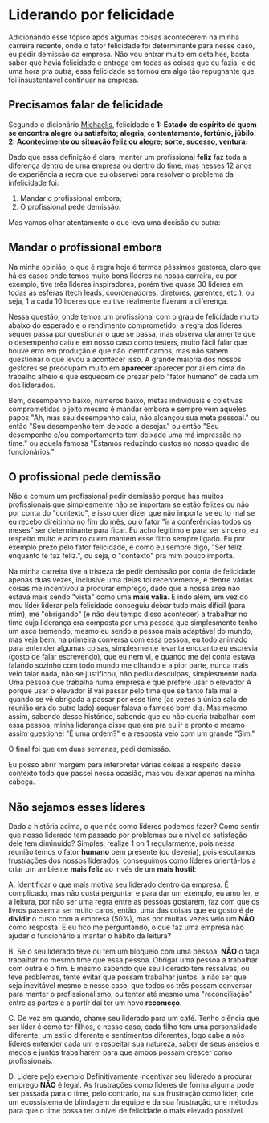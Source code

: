 # Liderando por felicidade

Adicionando esse tópico após algumas coisas acontecerem na minha carreira recente, onde o fator felicidade foi determinante para nesse caso, eu pedir demissão da empresa. Não vou entrar muito em detalhes, basta saber que havia felicidade e entrega em todas as coisas que eu fazia, e de uma hora pra outra, essa felicidade se tornou em algo tão repugnante que foi insustentável continuar na empresa.

## Precisamos falar de felicidade

Segundo o dicionário [Michaelis](http://michaelis.uol.com.br/busca?id=wOXv), felicidade é **1: Estado de espírito de quem se encontra alegre ou satisfeito; alegria, contentamento, fortúnio, júbilo. 2: Acontecimento ou situação feliz ou alegre; sorte, sucesso, ventura:** 

Dado que essa definição é clara, manter um profissional **feliz** faz toda a diferença dentro de uma empresa ou dentro do time, mas nesses 12 anos de experiência a regra que eu observei para resolver o problema da infelicidade foi: 

1. Mandar o profissional embora;
2. O profissional pede demissão.

Mas vamos olhar atentamente o que leva uma decisão ou outra: 

## Mandar o profissional embora

Na minha opinião, o que é regra hoje é termos péssimos gestores, claro que há os casos onde temos muito bons líderes na nossa carreira, eu por exemplo, tive três líderes inspiradores, porém tive quase 30 líderes em todas as esferas (tech leads, coordenadores, diretores, gerentes, etc.), ou seja, 1 a cada 10 líderes que eu tive realmente fizeram a diferença. 

Nessa questão, onde temos um profissional com o grau de felicidade muito abaixo do esperado e o rendimento comprometido, a regra dos líderes sequer passa por questionar o que se passa, mas observa claramente que o desempenho caiu e em nosso caso como testers, muito fácil falar que houve erro em produção e que não identificamos, mas não sabem questionar o que levou a acontecer isso. A grande maioria dos nossos gestores se preocupam muito em **aparecer** aparecer por ai em cima do trabalho alheio e que esquecem de prezar pelo "fator humano" de cada um dos liderados. 

Bem, desempenho baixo, números baixo, metas individuais e coletivas comprometidas o jeito mesmo é mandar embora e sempre vem aqueles papos "Ah, mas seu desempenho caiu, não alcançou sua meta pessoal." ou então "Seu desempenho tem deixado a desejar." ou então "Seu desempenho e/ou comportamento tem deixado uma má impressão no time." ou aquela famosa "Estamos reduzindo custos no nosso quadro de funcionários." 

## O profissional pede demissão

Não é comum um profissional pedir demissão porque hás muitos profissionais que simplesmente não se importam se estão felizes ou não por conta do "contexto", e isso quer dizer que não importa se eu to mal se eu recebo direitinho no fim do mês, ou o fator "ir a conferências todos os meses" ser determinante para ficar. Eu acho legítimo e para ser sincero, eu respeito muito e admiro quem mantém esse filtro sempre ligado. Eu por exemplo prezo pelo fator felicidade, e como eu sempre digo, "Ser feliz enquanto te faz feliz.", ou seja, o "contexto" pra mim pouco importa.

Na minha carreira tive a tristeza de pedir demissão por conta de felicidade apenas duas vezes, inclusive uma delas foi recentemente, e dentre várias coisas me incentivou a procurar emprego, dado que a nossa área não estava mais sendo "vista" como uma **mais valia**. E indo além, em vez do meu líder liderar pela felicidade conseguiu deixar tudo mais difícil (para mim), me "obrigando" (e não deu tempo disso acontecer) a trabalhar no time cuja liderança era composta por uma pessoa que simplesmente tenho um asco tremendo, mesmo eu sendo a pessoa mais adaptável do mundo, mas veja bem, na primeira conversa com essa pessoa, eu todo animado para entender algumas coisas, simplesmente levanta enquanto eu escrevia (gosto de falar escrevendo), que eu nem vi, e quando me dei conta estava falando sozinho com todo mundo me olhando e a pior parte, nunca mais veio falar nada, não se justificou, não pediu desculpas, simplesmente nada. Uma pessoa que trabalha numa empresa e que prefere usar o elevador A porque usar o elevador B vai passar pelo time que se tanto fala mal e quando se vê obrigada a passar por esse time (as vezes a única sala de reunião era do outro lado) sequer falava o famoso bom dia. Mas mesmo assim, sabendo desse histórico, sabendo que eu não queria trabalhar com essa pessoa, minha liderança disse que era pra eu ir e pronto e mesmo assim questionei "É uma ordem?" e a resposta veio com um grande "Sim." 

O final foi que em duas semanas, pedi demissão.

Eu posso abrir margem para interpretar várias coisas a respeito desse contexto todo que passei nessa ocasião, mas vou deixar apenas na minha cabeça. 

## Não sejamos esses líderes

Dado a história acima, o que nós como líderes podemos fazer? Como sentir que nosso liderado tem passado por problemas ou o nível de satisfação dele tem diminuído? Simples, realize 1 on 1 regularmente, pois nessa reunião temos o fator **humano** bem presente (ou deveria), pois escutamos frustrações dos nossos liderados, conseguimos como líderes orientá-los a criar um ambiente **mais feliz** ao invés de um **mais hostil**: 

A. Identificar o que mais motiva seu liderado dentro da empresa.
   É complicado, mas não custa perguntar e para dar um exemplo, eu amo ler, e a leitura, por não ser uma regra entre as pessoas gostarem, faz com que os livros passem a ser muito caros, então, uma das coisas que eu gosto é de **dividir** o custo com a empresa (50%), mas por muitas vezes veio um **NÃO** como resposta. E eu fico me perguntando, o que faz uma empresa não ajudar o funcionário a manter o hábito da leitura? 
   
B. Se o seu liderado teve ou tem um bloqueio com uma pessoa, **NÃO** o faça trabalhar no mesmo time que essa pessoa.
    Obrigar uma pessoa a trabalhar com outra é o fim. E mesmo sabendo que seu liderado tem ressalvas, ou teve problemas, tente evitar que possam trabalhar juntos, a não ser que seja inevitável mesmo e nesse caso, que todos os três possam conversar para manter o profissionalismo, ou tentar até mesmo uma "reconciliação" entre as partes e a partir daí ter um novo **recomeço**.

C. De vez em quando, chame seu liderado para um café.
    Tenho ciência que ser líder é como ter filhos, e nesse caso, cada filho tem uma personalidade diferente, um estilo diferente e sentimentos diferentes, logo cabe a nós líderes entender cada um e respeitar sua natureza, saber de seus anseios e medos e juntos trabalharem para que ambos possam crescer como profissionais.

D. Lidere pelo exemplo
    Definitivamente incentivar seu liderado a procurar emprego **NÃO** é legal. 
    As frustrações como líderes de forma alguma pode ser passada para o time, pelo contrário, na sua frustração como líder, crie um ecossistema de blindagem da equipe e da sua frustração, crie métodos para que o time possa ter o nível de felicidade o mais elevado possível.